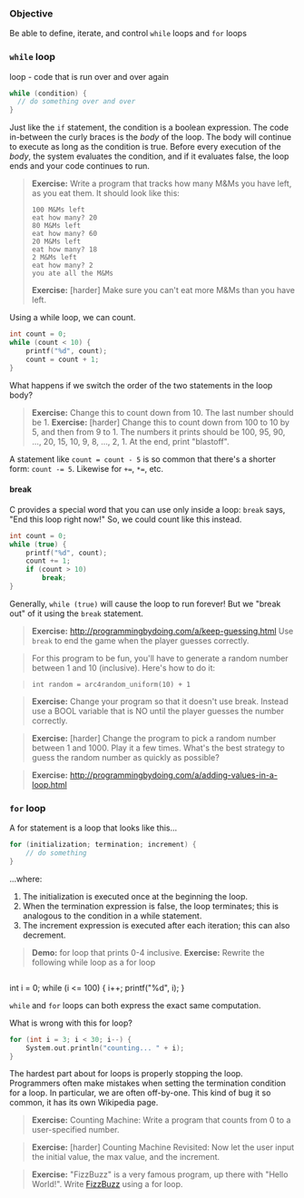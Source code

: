 ### Objective

Be able to define, iterate, and control `while` loops and `for` loops

### `while` loop

loop - code that is run over and over again

``` c
while (condition) {
  // do something over and over
}
```

Just like the `if` statement, the condition is a boolean expression. The code in-between the curly braces is the *body* of the loop. 
The body will continue to execute as long as the condition is true. Before every execution of the *body*, the system evaluates
the condition, and if it evaluates false, the loop ends and your code continues to run.

> **Exercise:** Write a program that tracks how many M&Ms you have left, as you eat them.  It should look like this:
> 
> ```
> 100 M&Ms left
> eat how many? 20
> 80 M&Ms left
> eat how many? 60
> 20 M&Ms left
> eat how many? 18
> 2 M&Ms left
> eat how many? 2
> you ate all the M&Ms
> ```
> **Exercise:** [harder] Make sure you can't eat more M&Ms than you have left.

Using a while loop, we can count.

``` c
int count = 0;
while (count < 10) {
    printf("%d", count);
    count = count + 1;
}
```

What happens if we switch the order of the two statements in the loop body?

> **Exercise:** Change this to count down from 10. The last number should be 1.
> **Exercise:** [harder] Change this to count down from 100 to 10 by 5, and then from 9 to 1. The numbers it prints should be 100, 95, 90, ..., 20, 15, 10, 9, 8, ..., 2, 1. At the end, print "blastoff".

A statement like `count = count - 5` is so common that there's a shorter form: `count -= 5`. Likewise for `+=`, `*=`, etc.

#### break

C provides a special word that you can use only inside a loop: `break` says, "End this loop right now!" So, we could count like this instead.

``` c
int count = 0;
while (true) {
    printf("%d", count);
    count += 1;
    if (count > 10)
        break;
}
```

Generally, `while (true)` will cause the loop to run forever! But we "break out" of it using the `break` statement.

> **Exercise:** http://programmingbydoing.com/a/keep-guessing.html
> Use `break` to end the game when the player guesses correctly.

> For this program to be fun, you'll have to generate a random number between 1 and 10 (inclusive). Here's how to do it:

> `int random = arc4random_uniform(10) + 1`

> **Exercise:** Change your program so that it doesn't use break. Instead use a BOOL variable that is NO until the player guesses the number correctly.

> **Exercise:** [harder] Change the program to pick a random number between 1 and 1000. Play it a few times. What's the best strategy to guess the random number as quickly as possible?

> **Exercise:** http://programmingbydoing.com/a/adding-values-in-a-loop.html

### `for` loop

A for statement is a loop that looks like this...

``` c
for (initialization; termination; increment) {
    // do something
}
```

...where:

1. The initialization is executed once at the beginning the loop.
2. When the termination expression is false, the loop terminates; this is analogous to the condition in a while statement.
3. The increment expression is executed after each iteration; this can also decrement.

> **Demo:** for loop that prints 0-4 inclusive.
> **Exercise:** Rewrite the following while loop as a for loop

> ``` c
int i = 0;
while (i <= 100) {
    i++;
    printf("%d", i);
}
>

`while` and `for` loops can both express the exact same computation.

What is wrong with this for loop?

``` c
for (int i = 3; i < 30; i--) {
    System.out.println("counting... " + i);
}
```

The hardest part about for loops is properly stopping the loop. Programmers often make mistakes when setting the termination condition for a loop. In particular, we are often off-by-one. This kind of bug it so common, it has its own Wikipedia page.


> **Exercise:** Counting Machine: Write a program that counts from 0 to a user-specified number.

> **Exercise:** [harder] Counting Machine Revisited: Now let the user input the initial value, the max value, and the increment.

> **Exercise:** "FizzBuzz" is a very famous program, up there with "Hello World!". Write [FizzBuzz](http://programmingbydoing.com/a/fizzbuzz.html) using a for loop.
